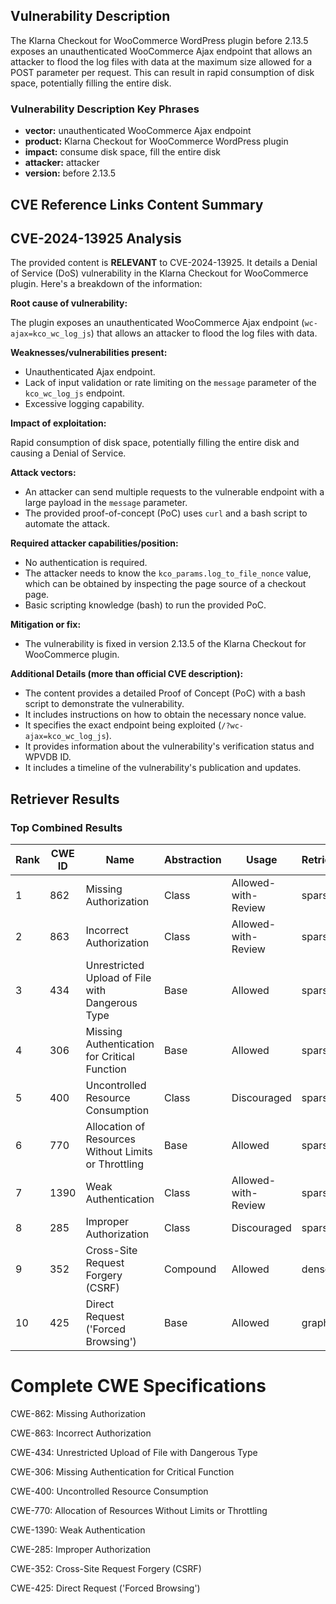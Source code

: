 ## Vulnerability Description
The Klarna Checkout for WooCommerce WordPress plugin before 2.13.5 exposes an unauthenticated WooCommerce Ajax endpoint that allows an attacker to flood the log files with data at the maximum size allowed for a POST parameter per request. This can result in rapid consumption of disk space, potentially filling the entire disk.

### Vulnerability Description Key Phrases
- **vector:** unauthenticated WooCommerce Ajax endpoint
- **product:** Klarna Checkout for WooCommerce WordPress plugin
- **impact:** consume disk space, fill the entire disk
- **attacker:** attacker
- **version:** before 2.13.5

## CVE Reference Links Content Summary
## CVE-2024-13925 Analysis

The provided content is **RELEVANT** to CVE-2024-13925. It details a Denial of Service (DoS) vulnerability in the Klarna Checkout for WooCommerce plugin. Here's a breakdown of the information:

**Root cause of vulnerability:**

The plugin exposes an unauthenticated WooCommerce Ajax endpoint (`wc-ajax=kco_wc_log_js`) that allows an attacker to flood the log files with data.

**Weaknesses/vulnerabilities present:**

*   Unauthenticated Ajax endpoint.
*   Lack of input validation or rate limiting on the `message` parameter of the `kco_wc_log_js` endpoint.
*   Excessive logging capability.

**Impact of exploitation:**

Rapid consumption of disk space, potentially filling the entire disk and causing a Denial of Service.

**Attack vectors:**

*   An attacker can send multiple requests to the vulnerable endpoint with a large payload in the `message` parameter.
*   The provided proof-of-concept (PoC) uses `curl` and a bash script to automate the attack.

**Required attacker capabilities/position:**

*   No authentication is required.
*   The attacker needs to know the `kco_params.log_to_file_nonce` value, which can be obtained by inspecting the page source of a checkout page.
*   Basic scripting knowledge (bash) to run the provided PoC.

**Mitigation or fix:**

*   The vulnerability is fixed in version 2.13.5 of the Klarna Checkout for WooCommerce plugin.

**Additional Details (more than official CVE description):**

*   The content provides a detailed Proof of Concept (PoC) with a bash script to demonstrate the vulnerability.
*   It includes instructions on how to obtain the necessary nonce value.
*   It specifies the exact endpoint being exploited (`/?wc-ajax=kco_wc_log_js`).
*   It provides information about the vulnerability's verification status and WPVDB ID.
*   It includes a timeline of the vulnerability's publication and updates.

## Retriever Results

### Top Combined Results

| Rank | CWE ID | Name | Abstraction | Usage  | Retrievers | Individual Scores |
|------|--------|------|-------------|-------|------------|-------------------|
| 1 | 862 | Missing Authorization | Class | Allowed-with-Review | sparse | 0.098 |
| 2 | 863 | Incorrect Authorization | Class | Allowed-with-Review | sparse | 0.097 |
| 3 | 434 | Unrestricted Upload of File with Dangerous Type | Base | Allowed | sparse | 0.097 |
| 4 | 306 | Missing Authentication for Critical Function | Base | Allowed | sparse | 0.096 |
| 5 | 400 | Uncontrolled Resource Consumption | Class | Discouraged | sparse | 0.096 |
| 6 | 770 | Allocation of Resources Without Limits or Throttling | Base | Allowed | sparse | 0.095 |
| 7 | 1390 | Weak Authentication | Class | Allowed-with-Review | sparse | 0.095 |
| 8 | 285 | Improper Authorization | Class | Discouraged | sparse | 0.094 |
| 9 | 352 | Cross-Site Request Forgery (CSRF) | Compound | Allowed | dense | 0.490 |
| 10 | 425 | Direct Request ('Forced Browsing') | Base | Allowed | graph | 0.002 |



# Complete CWE Specifications

CWE-862: Missing Authorization

CWE-863: Incorrect Authorization

CWE-434: Unrestricted Upload of File with Dangerous Type

CWE-306: Missing Authentication for Critical Function

CWE-400: Uncontrolled Resource Consumption

CWE-770: Allocation of Resources Without Limits or Throttling

CWE-1390: Weak Authentication

CWE-285: Improper Authorization

CWE-352: Cross-Site Request Forgery (CSRF)

CWE-425: Direct Request ('Forced Browsing')